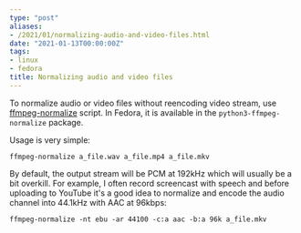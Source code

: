 ```yaml
---
type: "post"
aliases:
- /2021/01/normalizing-audio-and-video-files.html
date: "2021-01-13T00:00:00Z"
tags:
- linux
- fedora
title: Normalizing audio and video files
---
```


To normalize audio or video files without reencoding video stream, use
[ffmpeg-normalize](https://github.com/slhck/ffmpeg-normalize/) script. In
Fedora, it is available in the `python3-ffmpeg-normalize` package.

Usage is very simple:

    ffmpeg-normalize a_file.wav a_file.mp4 a_file.mkv

By default, the output stream will be PCM at 192kHz which will usually be a bit
overkill. For example, I often record screencast with speech and before
uploading to YouTube it's a good idea to normalize and encode the audio channel
into 44.1kHz with AAC at 96kbps:

    ffmpeg-normalize -nt ebu -ar 44100 -c:a aac -b:a 96k a_file.mkv
